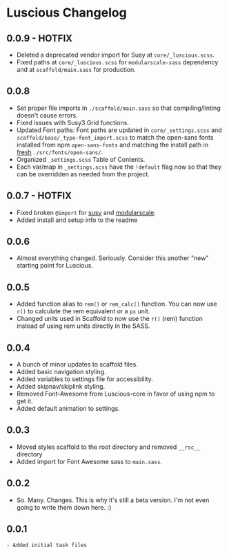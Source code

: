 Luscious Changelog
==================


0.0.9 - HOTFIX
----------------
- Deleted a deprecated vendor import for Susy at `core/_luscious.scss`.
- Fixed paths at `core/_luscious.scss` for `modularscale-sass` dependency and at `scaffold/main.sass` for production.

0.0.8
----------------
- Set proper file imports in `./scaffold/main.sass` so that compiling/linting doesn't cause errors.
- Fixed issues with Susy3 Grid functions.
- Updated Font paths: Font paths are updated in `core/_settings.scss` and `scaffold/base/_typo-font_import.scss` to match the open-sans fonts installed from npm `open-sans-fonts` and matching the install path in [fresh](https://git.io/fpf3e) `./src/fonts/open-sans/`.
- Organized `_settings.scss` Table of Contents.
- Each var/map in `_settings.scss` have the `!default` flag now so that they can be overridden as needed from the project.


0.0.7 - HOTFIX
----------------
- Fixed broken `@import` for [susy](https://www.npmjs.com/package/susy) and [modularscale](https://github.com/modularscale/modularscale-sass).
- Added install and setup info to the readme


0.0.6
----------------
- Almost everything changed. Seriously. Consider this another "new" starting point for Luscious.


0.0.5
----------------
- Added function alias to `rem()` or `rem_calc()` function. You can now use `r()` to calculate the rem equivalent or a `px` unit.
- Changed units used in Scaffold to now use the `r()` (rem) function instead of using rem units directly in the SASS.


0.0.4
----------------
- A bunch of minor updates to scaffold files.
- Added basic navigation styling.
- Added variables to settings file for accessibility.
- Added skipnav/skiplink styling.
- Removed Font-Awesome from Luscious-core in favor of using npm to get it.
- Added default animation to settings.


0.0.3
----------------
- Moved styles scaffold to the root directory and removed `__rsc__` directory
- Added import for Font Awesome sass to `main.sass`.


0.0.2
----------------
- So. Many. Changes. This is why it's still a beta version. I'm not even going to write them down here. :)


0.0.1
----------------
	- Added initial task files
